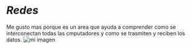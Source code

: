 # ***Redes***
Me gusto mas porque es un area que ayuda a comprender como se interconectan todas las cmputadores y como se trasmiten y reciben los datos.
![mi imagen](https://pixabay.com/es/vectors/usb-enchufe-cable-enlace-conectar-1812798/)
